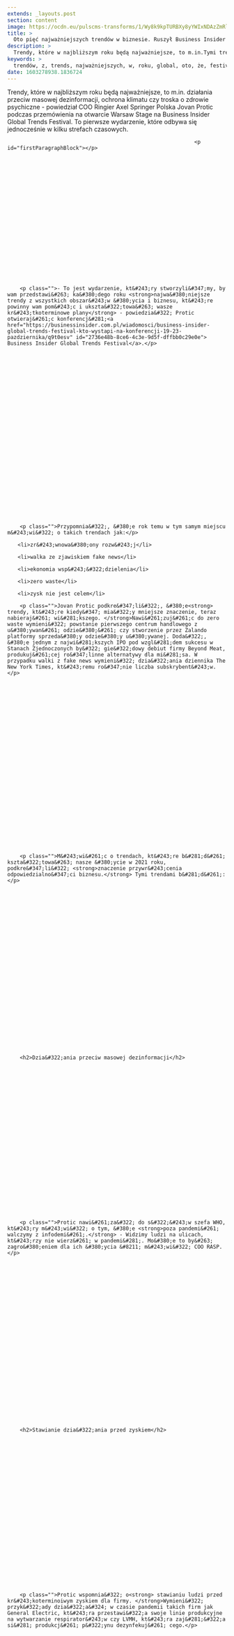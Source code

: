 ```yaml
--- 
extends: _layouts.post 
section: content 
image: https://ocdn.eu/pulscms-transforms/1/Wy8k9kpTURBXy8yYWIxNDAzZmRlYTRlNDEwODZjODIzMTZiNzc2Njg5Zi5qcGeSlQMAMM0E_80CnpMFzQNXzQHCgaExAQ 
title: > 
  Oto pięć najważniejszych trendów w biznesie. Ruszył Business Insider Global Trends Festival 
description: > 
  Trendy, które w najbliższym roku będą najważniejsze, to m.in.Tymi trendami będą:Działania przeciw masowej dezinformacjiProtic nawiązał do słów szefa WHO, który mówił o tym, że poza pandemią walczymy z infodemią.Przytoczył przykład angielskiego podróżnika Davida Attenborough, który w zrealizowanym dla Netfliksie filmie wyjaśnił, jakie działania społeczeństwo i rządy mogą podjąć w tym celu.Troska o zdrowie psychiczneJovan Protic mówił o rosnących lękach wśród ludzi i o tym, że nie tylko pandemia będzie globalnym problemem, ale też depresja.Naszą odpowiedzialnością jest to, by tak się stało - mówił Protic. 
keywords: > 
  trendów, z, trends, najważniejszych, w, roku, global, oto, że, festival, mówił, protic, się, tym, które, nie, ruszył, pięć, insider 
date: 1603278938.1836724 
--- 
```

<div><p class="">Trendy, kt&#243;re w najbli&#380;szym roku b&#281;d&#261; najwa&#380;niejsze, to m.in. dzia&#322;ania przeciw masowej dezinformacji, ochrona klimatu czy troska o zdrowie psychiczne - powiedzia&#322; COO Ringier Axel Springer Polska Jovan Protic podczas przem&#243;wienia na otwarcie Warsaw Stage na Business Insider Global Trends Festival. To pierwsze wydarzenie, kt&#243;re odbywa si&#281; jednocze&#347;nie w kilku strefach czasowych.</p>
    

        
    

                                                        
                                                            
                                                            
                                                                
                                                                <p id="firstParagraphBlock"></p>
                                                            
                                                        
                                                    
                                                


                                            
                                                
                                                
                                                
                                                
                                                    
                                                        




    
        
            
    
    
        <p class="">- To jest wydarzenie, kt&#243;ry stworzyli&#347;my, by wam przedstawi&#263; ka&#380;dego roku <strong>najwa&#380;niejsze trendy z wszystkich obszar&#243;w &#380;ycia i biznesu, kt&#243;re powinny wam pom&#243;c i ukszta&#322;towa&#263; wasze kr&#243;tkoterminowe plany</strong> - powiedzia&#322; Protic otwieraj&#261;c konferencj&#281;<a href="https://businessinsider.com.pl/wiadomosci/business-insider-global-trends-festival-kto-wystapi-na-konferencji-19-23-pazdziernika/q9t0esv" id="2736e48b-8ce6-4c3e-9d5f-dffbb0c29e0e"> Business Insider Global Trends Festival</a>.</p>
    

        
    

                                                        
                                                            
                                                            
                                                        
                                                    
                                                


                                            
                                                
                                                
                                                
                                                
                                                    
                                                        




    
        
            
    
    
        <p class="">Przypomnia&#322;, &#380;e rok temu w tym samym miejscu m&#243;wi&#322; o takich trendach jak:</p>
    

        
    

                                                        
                                                            
                                                            
                                                        
                                                    
                                                


                                            
                                                
                                                
                                                
                                                
                                                    
                                                        




    
        
            
<ul>

    <li>zr&#243;wnowa&#380;ony rozw&#243;j</li>

    <li>walka ze zjawiskiem fake news</li>

    <li>ekonomia wsp&#243;&#322;dzielenia</li>

    <li>zero waste</li>

    <li>zysk nie jest celem</li>

</ul>

        
    

                                                        
                                                    
                                                


                                            
                                                
                                                
                                                
                                                
                                                    
                                                        




    
        
            
    
    
        <p class="">Jovan Protic podkre&#347;li&#322;, &#380;e<strong> trendy, kt&#243;re kiedy&#347; mia&#322;y mniejsze znaczenie, teraz nabieraj&#261; wi&#281;kszego. </strong>Nawi&#261;zuj&#261;c do zero waste wymieni&#322; powstanie pierwszego centrum handlowego z u&#380;ywan&#261; odzie&#380;&#261; czy stworzenie przez Zalando platformy sprzeda&#380;y odzie&#380;y u&#380;ywanej. Doda&#322;, &#380;e jednym z najwi&#281;kszych IPO pod wzgl&#281;dem sukcesu w Stanach Zjednoczonych by&#322; gie&#322;dowy debiut firmy Beyond Meat, produkuj&#261;cej ro&#347;linne alternatywy dla mi&#281;sa. W przypadku walki z fake news wymieni&#322; dzia&#322;ania dziennika The New York Times, kt&#243;remu ro&#347;nie liczba subskrybent&#243;w.</p>
    

        
    

                                                        
                                                            
                                                            
                                                        
                                                    
                                                


                                            
                                                
                                                
                                                
                                                
                                                    
                                                        




    
        
            
    
    
        <p class="">M&#243;wi&#261;c o trendach, kt&#243;re b&#281;d&#261; kszta&#322;towa&#263; nasze &#380;ycie w 2021 roku, podkre&#347;li&#322; <strong>znaczenie przywr&#243;cenia odpowiedzialno&#347;ci biznesu.</strong> Tymi trendami b&#281;d&#261;:</p>
    

        
    

                                                        
                                                            
                                                            
                                                        
                                                    
                                                


                                            
                                                
                                                
                                                
                                                
                                                    
                                                        




    
        
            
    
        <h2>Dzia&#322;ania przeciw masowej dezinformacji</h2>
    

        
    

                                                        
                                                    
                                                


                                            
                                                
                                                
                                                
                                                
                                                    
                                                        




    
        
            
    
    
        <p class="">Protic nawi&#261;za&#322; do s&#322;&#243;w szefa WHO, kt&#243;ry m&#243;wi&#322; o tym, &#380;e <strong>poza pandemi&#261; walczymy z infodemi&#261;.</strong> - Widzimy ludzi na ulicach, kt&#243;rzy nie wierz&#261; w pandemi&#281;. Mo&#380;e to by&#263; zagro&#380;eniem dla ich &#380;ycia &#8211; m&#243;wi&#322; COO RASP.</p>
    

        
    

                                                        
                                                            
                                                            
                                                        
                                                    
                                                


                                            
                                                
                                                
                                                
                                                
                                                    
                                                        




    
        
            
    
        <h2>Stawianie dzia&#322;ania przed zyskiem</h2>
    

        
    

                                                        
                                                    
                                                


                                            
                                                
                                                
                                                
                                                
                                                    
                                                        




    
        
            
    
    
        <p class="">Protic wspomnia&#322; o<strong> stawianiu ludzi przed kr&#243;koterminoiwym zyskiem dla firmy. </strong>Wymieni&#322; przyk&#322;ady dzia&#322;a&#324; w czasie pandemii takich firm jak General Electric, kt&#243;ra przestawi&#322;a swoje linie produkcyjne na wytwarzanie respirator&#243;w czy LVMH, kt&#243;ra zaj&#281;&#322;a si&#281; produkcj&#261; p&#322;ynu dezynfekuj&#261; cego.</p>
    

        
    

                                                        
                                                            
                                                            
                                                        
                                                    
                                                


                                            
                                                
                                                
                                                
                                                
                                                    
                                                        




    
        
            
    
        <h2>Ochrona klimatu</h2>
    

        
    

                                                        
                                                    
                                                


                                            
                                                
                                                
                                                
                                                
                                                    
                                                        




    
        
            
    
    
        <p class="">COO RASP wspomnia&#322; o tym jak wa&#380;ne jest realizowanie dzia&#322;a&#324;, kt&#243;re pomog&#261; ocali&#263; nasz&#261; planet&#281; i ostrzegaj&#261; przed tym co z&#322;ego si&#281; mo&#380;e wydarzy&#263;. Przytoczy&#322; przyk&#322;ad angielskiego podr&#243;&#380;nika Davida Attenborough, kt&#243;ry w zrealizowanym dla Netfliksie filmie wyja&#347;ni&#322;, jakie dzia&#322;ania spo&#322;ecze&#324;stwo i rz&#261;dy mog&#261; podj&#261;&#263; w tym celu.</p>
    

        
    

                                                        
                                                            
                                                            
                                                        
                                                    
                                                


                                            
                                                
                                                
                                                
                                                
                                                    
                                                        




    
        
            
    
        <h2>Troska o zdrowie psychiczne</h2>
    

        
    

                                                        
                                                    
                                                


                                            
                                                
                                                
                                                
                                                
                                                    
                                                        




    
        
            
    
    
        <p class="">Jovan Protic m&#243;wi&#322; o rosn&#261;cych l&#281;kach w&#347;r&#243;d ludzi i o tym, &#380;e<strong> nie tylko pandemia b&#281;dzie globalnym problemem, ale te&#380; depresja.</strong></p>
    

        
    

                                                        
                                                            
                                                            
                                                        
                                                    
                                                


                                            
                                                
                                                
                                                
                                                
                                                    
                                                        




    
        
            
    
        <h2>Budowa wi&#281;zi spo&#322;ecznych</h2>
    

        
    

                                                        
                                                    
                                                


                                            
                                                
                                                
                                                
                                                
                                                    
                                                        




    
        
            
    
    
        <p class="">Dot&#261;d bardzo cz&#281;sto sp&#281;dzali&#347;my czas w du&#380;ych zbiorowo&#347;ciach, ale dzi&#347; nasz &#347;wiat z powodu pandemii tak nie wygl&#261;da. -<strong> W 2021 roku b&#281;dzie potrzeba budowania dobrej jako&#347;ci wi&#281;zi spo&#322;ecznych mi&#281;dzy lud&#378;mi</strong>. Nasz&#261; odpowiedzialno&#347;ci&#261; jest to, by tak si&#281; sta&#322;o - m&#243;wi&#322; Protic<strong>.</strong></p>
    

        
    

                                                        
                                                            
                                                            
                                                        
                                                    
                                                


                                            

                                            
                                        
                                    
                                    </div>